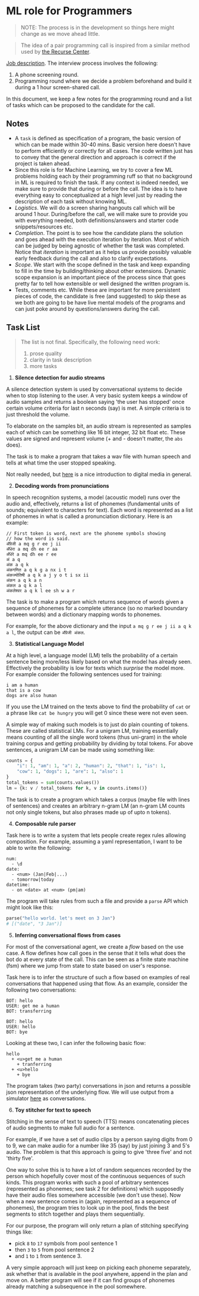 # ML role for Programmers

> NOTE: The process is in the development so things here might change as we move
> ahead little.

> The idea of a pair programming call is inspired from a similar method used by
> [the Recurse Center](https://www.recurse.com/pairing-tasks).

[Job
description](https://angel.co/company/vernacular-ai/jobs/650173-machine-learning-role-for-software-engineers).
The interview process involves the following:

1. A phone screening round.
1. Programming round where we decide a problem beforehand and build it during a
   1 hour screen-shared call.

In this document, we keep a few notes for the programming round and a list of
tasks which can be proposed to the candidate for the call.

## Notes

* A `task` is defined as specification of a program, the basic version of which
  can be made within 30-40 mins. Basic version here doesn't have to perform
  efficiently or correctly for all cases. The code written just has to convey
  that the general direction and approach is correct if the project is taken
  ahead.
* Since this role is for Machine Learning, we try to cover a few ML problems
  holding each by their programming ruff so that no background in ML is required
  to finish the task. If any context is indeed needed, we make sure to provide
  that during or before the call. The idea is to have everything easy to
  conceptualized at a high level just by reading the description of each task
  without knowing ML.
* _Logistics_. We will do a screen sharing hangouts call which will be around 1
  hour. During/before the call, we will make sure to provide you with everything
  needed, both definitions/answers and starter code snippets/resources etc.
* _Completion_. The point is to see how the candidate plans the solution and
  goes ahead with the execution iteration by iteration. Most of which can be
  judged by being agnostic of whether the task was completed. Notice that
  _iteration_ is important as it helps us provide possibly valuable early
  feedback during the call and also to clarify expectations.
* _Scope_. We start with the scope defined in the task and keep expanding to
  fill in the time by building/thinking about other extensions. Dynamic scope
  expansion is an important piece of the process since that goes pretty far to
  tell how extensible or well designed the written program is.
* Tests, comments etc. While these are important for more persistent pieces of
  code, the candidate is free (and suggested) to skip these as we both are going
  to be have live mental models of the programs and can just poke around by
  questions/answers during the call.


## Task List

> The list is not final. Specifically, the following need work:
> 
>    1. prose quality
>    1. clarity in task description
>    1. more tasks

1. **Silence detection for audio streams**


A silence detection system is used by conversational systems to decide when to
stop listening to the user. A very basic system keeps a window of audio samples
and returns a boolean saying 'the user has stopped' once certain volume criteria
for last n seconds (say) is met. A simple criteria is to just threshold the
volume.

To elaborate on the samples bit, an audio stream is represented as samples each
of which can be something like 16 bit integer, 32 bit float etc. These values
are signed and represent volume (+ and - doesn't matter, the `abs` does).

The task is to make a program that takes a wav file with human speech and tells
at what time the user stopped speaking.

Not really needed, but [here](https://www.youtube.com/watch?v=FG9jemV1T7I) is a
nice introduction to digital media in general.

2. **Decoding words from pronunciations**

In speech recognition systems, a model (acoustic model) runs over the audio and,
effectively, returns a list of phonemes (fundamental units of sounds; equivalent
to characters for text). Each word is represented as a list of phonemes in what
is called a pronunciation dictionary. Here is an example:

```
// First token is word, next are the phoneme symbols showing
// how the word is said.
अँग्रेजी a mq g r ee j ii
अँधेरा a mq dh ee r aa
अँधेरे a mq dh ee r ee
अं a q
अंक a q k
अंकगणित a q k g a nx i t
अंकज्योतिषी a q k a j y o t i sx ii
अंकन a q k a n
अंकल a q k a l
अंकलेश्वर a q k l ee sh w a r

```

The task is to make a program which returns sequence of words given a sequence
of phonemes for a complete utterance (so no marked boundary between words) and a
dictionary mapping words to phonemes.

For example, for the above dictionary and the input `a mq g r ee j ii a q k a
l`, the output can be `अँग्रेजी अंकल`.

3. **Statistical Language Model**

At a high level, a language model (LM) tells the probability of a certain
sentence being more/less likely based on what the model has already seen.
Effectively the probability is low for texts which _surprise_ the model more.
For example consider the following sentences used for training:

```
i am a human
that is a cow
dogs are also human

```

If you use the LM trained on the texts above to find the probability of `cat` or
a phrase like `cat be hungry` you will get 0 since these were not even seen.

A simple way of making such models is to just do plain counting of tokens. These
are called statistical LMs. For a unigram LM, training essentially means
counting of all the single word tokens (thus uni-gram) in the whole training
corpus and getting probability by dividing by total tokens. For above sentences,
a unigram LM can be made using something like:

```python
counts = {
    "i": 1, "am": 1, "a": 2, "human": 2, "that": 1, "is": 1,
    "cow": 1, "dogs": 1, "are": 1, "also": 1
}
total_tokens = sum(counts.values())
lm = {k: v / total_tokens for k, v in counts.items()}

```

The task is to create a program which takes a corpus (maybe file with lines of
sentences) and creates an arbitrary n-gram LM (an n-gram LM counts not only
single tokens, but also phrases made up of upto n tokens).

4. **Composable rule parser**

Task here is to write a system that lets people create regex rules allowing
composition. For example, assuming a yaml representation, I want to be able to
write the following:

```
num:
  - \d
date:
  - <num> (Jan|Feb|...)
  - tomorrow|today
datetime:
  - on <date> at <num> (pm|am)

```

The program will take rules from such a file and provide a `parse` API which
might look like this:

```python
parse("hello world. let's meet on 3 Jan")
# [("date", "3 Jan")]

```


5. **Inferring conversational flows from cases**

For most of the conversational agent, we create a _flow_ based on the use case.
A flow defines how call goes in the sense that it tells what does the bot do at
every state of the call. This can be seen as a finite state machine (fsm) where
we jump from state to state based on user's response.

Task here is to infer the structure of such a flow based on examples of real
conversations that happened using that flow. As an example, consider the
following two conversations:

```
BOT: hello
USER: get me a human
BOT: transferring

BOT: hello
USER: hello
BOT: bye

```

Looking at these two, I can infer the following basic flow:

```
hello
  + <u>get me a human
    + tranferring
  + <u>hello
    + bye

```

The program takes (two party) conversations in json and returns a possible json
representation of the underlying flow. We will use output from a simulator
[here](https://github.com/Vernacular-ai/ink-simulator) as conversations.

6. **Toy stitcher for text to speech**

Stitching in the sense of text to speech (TTS) means concatenating pieces of
audio segments to make full audio for a sentence.

For example, if we have a set of audio clips by a person saying digits from 0 to
9, we can make audio for a number like 35 (say) by just joining 3 and 5's audio.
The problem is that this approach is going to give 'three five' and not 'thirty
five'.

One way to solve this is to have a lot of random sequences recorded by the
person which hopefully cover most of the continuous sequences of such kinds.
This program works with such a pool of arbitrary sentences (represented as
phonemes; see task 2 for definitions) which supposedly have their audio files
somewhere accessible (we don't use these). Now when a new sentence comes in
(again, represented as a sequence of phonemes), the program tries to look up in
the pool, finds the best segments to stitch together and plays them
sequentially.

For our purpose, the program will only return a plan of stitching specifying
things like:

* pick `8` to `17` symbols from pool sentence 1
* then `3` to `5` from pool sentence 2
* and `1` to `1` from sentence 3.

A very simple approach will just keep on picking each phoneme separately, ask
whether that is available in the pool anywhere, append in the plan and move on.
A better program will see if it can find groups of phonemes already matching a
subsequence in the pool somewhere.

